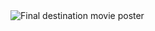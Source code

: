 <div class="image-excerpt">
  					<img src="{{ '/assets/images/final-destination-move.jpg' | url }}" alt="Final destination movie poster">
  				</div>
